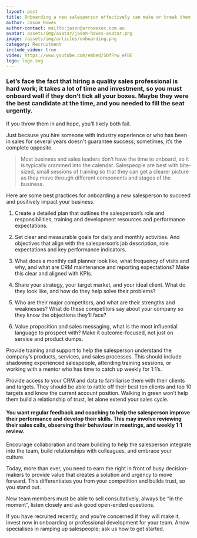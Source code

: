 ```yaml
---
layout: post
title: Onboarding a new salesperson effectively can make or break them
author: Jason Howes
author-contact: mailto:jason@arrowexec.com.au
avatar: assets/img/avatar/jason-howes-avatar.png
image: /assets/img/articles/onboarding.png
category: Recruitment
include_video: true
video: https://www.youtube.com/embed/S0fFnw_eFBE
logo: logo.svg
---
```


### Let’s face the fact that hiring a quality sales professional is hard work; it takes a lot of time and investment, so you must onboard well if they don’t tick all your boxes. Maybe they were the best candidate at the time, and you needed to fill the seat urgently.

If you throw them in and hope, you’ll likely both fail. 

Just because you hire someone with industry experience or who has been in sales for several years doesn't guarantee success; sometimes, it’s the complete opposite. 

> Most business and sales leaders don’t have the time to onboard, so it is typically crammed into the calendar. Salespeople are best with bite-sized, small sessions of training so that they can get a clearer picture as they move through different components and stages of the business.  

Here are some best practices for onboarding a new salesperson to succeed and positively impact your business.

1. Create a detailed plan that outlines the salesperson’s role and responsibilities, training and development resources and performance expectations.

2. Set clear and measurable goals for daily and monthly activities. And objectives that align with the salesperson’s job description, role expectations and key performance indicators.

3. What does a monthly call planner look like, what frequency of visits and why, and what are CRM maintenance and reporting expectations? Make this clear and aligned with KPIs. 

4. Share your strategy, your target market, and your ideal client. What do they look like, and how do they help solve their problems? 

5. Who are their major competitors, and what are their strengths and weaknesses? What do these competitors say about your company so they know the objections they’ll face?

6. Value proposition and sales messaging, what is the most influential language to prospect with? Make it outcome-focused, not just on service and product dumps. 

Provide training and support to help the salesperson understand the company’s products, services, and sales processes. This should include shadowing experienced salespeople, attending training sessions, or working with a mentor who has time to catch up weekly for 1:1’s. 

Provide access to your CRM and data to familiarise them with their clients and targets. They should be able to rattle off their best ten clients and top 10 targets and know the current account position. Walking in green won’t help them build a relationship of trust, let alone extend your sales cycle. 

#### You want regular feedback and coaching to help the salesperson improve their performance and develop their skills. This may involve reviewing their sales calls, observing their behaviour in meetings, and weekly 1:1 review.  

Encourage collaboration and team building to help the salesperson integrate into the team, build relationships with colleagues, and embrace your culture. 

Today, more than ever, you need to earn the right in front of busy decision-makers to provide value that creates a solution and urgency to move forward. This differentiates you from your competition and builds trust, so you stand out.

New team members must be able to sell consultatively, always be “in the moment”, listen closely and ask good open-ended questions. 

If you have recruited recently, and you're concerned if they will make it, invest now in onboarding or professional development for your team. Arrow specialises in ramping up salespeople; ask us how to get started.  

